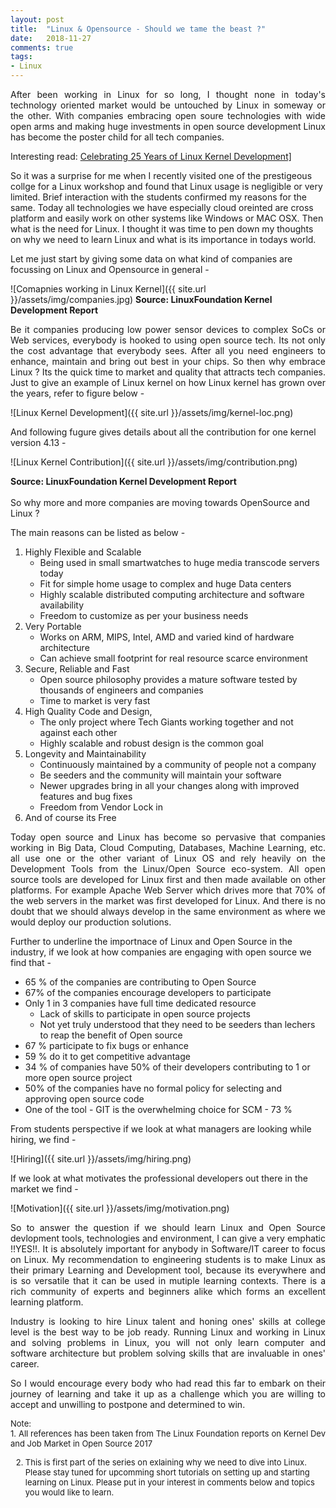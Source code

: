 ```yaml
---
layout: post
title:  "Linux & Opensource - Should we tame the beast ?"
date:   2018-11-27
comments: true
tags:
- Linux
---
```

<p style='text-align: justify;'>
After been working in Linux for so long, I thought none in today's technology oriented market would be untouched by Linux in someway or the other. With companies embracing open soure technologies with wide open arms and making huge investments in open source development Linux has become the poster child for all tech companies. 
</p>
<p>
Interesting read: <a href="https://www.toptal.com/linux/celebrating-25-years-of-linux">Celebrating 25 Years of Linux Kernel Development]</a>
</p>
<p>
So it was a surprise for me when I recently visited one of the prestigeous collge for a Linux workshop and found that Linux usage is negligible or very limited. Brief interaction with the students confirmed my reasons for the same. Today all technologies we have especially cloud oreinted are cross platform and easily work on other systems like Windows or MAC OSX. Then what is the need for Linux. I thought it was time to pen down my thoughts on why we need to learn Linux and what is its importance in todays world.

Let me just start by giving some data on what kind of companies are focussing on Linux and Opensource in general -
</p>

![Comapnies working in Linux Kernel]({{ site.url }}/assets/img/companies.jpg)
<b>Source: LinuxFoundation Kernel Development Report</b>

<p style='text-align: justify;'>
Be it companies producing low power sensor devices to complex SoCs or Web services, everybody is hooked to using open source tech. Its not only the cost advantage that everybody sees. After all you need engineers to enhance, maintain and bring out best in your chips. So then why embrace Linux ? Its the quick time to market and quality that attracts tech companies. Just to give an example of Linux kernel on how Linux kernel has grown over the years, refer to figure below - 
</p>

![Linux Kernel Development]({{ site.url }}/assets/img/kernel-loc.png)

And following fugure gives details about all the contribution for one kernel version 4.13 - 

![Linux Kernel Contribution]({{ site.url }}/assets/img/contribution.png)

<b>Source: LinuxFoundation Kernel Development Report</b><br><br>
So why more and more companies are moving towards OpenSource and Linux ? <br>

The main reasons can be listed as below - 


1. Highly Flexible and Scalable
	* Being used in small smartwatches to huge media transcode servers today
	* Fit for simple home usage to complex and huge Data centers
	* Highly scalable distributed computing architecture and software availability
	* Freedom to customize as per your business needs
2. Very Portable
	* Works on ARM, MIPS, Intel, AMD and varied kind of hardware architecture
	* Can achieve small footprint for real resource scarce environment
3. Secure, Reliable and Fast
	* Open source philosophy provides a mature software tested by thousands of engineers and companies
	* Time to market is very fast
4. High Quality Code and Design,
	* The only project where Tech Giants working together and not against each other
	* Highly scalable and robust design is the common goal
5. Longevity and Maintainability
	* Continuously maintained by a community of people not a company
	* Be seeders and the community will maintain your software
	* Newer upgrades bring in all your changes along with improved features and bug fixes
	* Freedom from Vendor Lock in
6. And of course its Free

<p style='text-align: justify;'>
Today open source and Linux has become so pervasive that companies working in Big Data, Cloud Computing, Databases, Machine Learning, etc. all  use one or the other variant of Linux OS and rely heavily on the Development Tools from the Linux/Open Source eco-system. All open source tools are developed for Linux first and then made available on other platforms. For example Apache Web Server which drives more that 70% of the web servers in the market was first developed for Linux. And there is no doubt that we should always develop in the same environment as where we would deploy our production solutions.

Further to underline the importnace of Linux and Open Source in the industry, if we look at how companies are engaging with open source we find that - 
</p>

* 65 % of the companies are contributing to Open Source
* 67% of the companies encourage developers to participate
* Only 1 in 3 companies have full time dedicated resource
	* Lack of skills to participate in open source projects
	* Not yet truly understood that they need to be seeders than lechers to reap the benefit of Open source
* 67 % participate to fix bugs or enhance
* 59 % do it to get competitive advantage
* 34 % of companies have 50% of their developers contributing to 1 or more open source project
* 50% of the companies have no formal policy for selecting and approving open source code
* One of the tool - GIT is the overwhelming choice for SCM - 73 %

From students perspective if we look at what managers are looking while hiring, we find -

![Hiring]({{ site.url }}/assets/img/hiring.png)

If we look at what motivates the professional developers out there in the market we find -

![Motivation]({{ site.url }}/assets/img/motivation.png)

<p style='text-align: justify;'>
So to answer the question if we should learn Linux and Open Source devlopment tools, technologies and environment, I can give a very emphatic  !!YES!!. It is absolutely important for anybody in Software/IT career to focus on Linux. My recommendation to engineering students is to make Linux as their primary Learning and Development tool, because its everywhere and is so versatile that it can be used in mutiple learning contexts. There is a rich community of experts and beginners alike which forms an excellent learning platform.
</p>
<p style='text-align: justify;'>
Industry is looking to hire Linux talent and honing ones' skills at college level is the best way to be job ready. Running Linux and working in Linux and solving problems in Linux, you will not only learn computer and software architecture but problem solving skills that are invaluable in ones' career.
</p>
<p style='text-align: justify;'>
So I would encourage every body who had read this far to embark on their journey of learning and take it up as a challenge which you are willing to accept and unwilling to postpone and determined to win.
</p>

<p style='text-align: justify;'>
<font size="2">
Note: <br>
1. All references has been taken from The Linux Foundation reports on Kernel Dev and Job Market in Open Source 2017<br>

2. This is first part of the series on exlaining why we need to dive into Linux. Please stay tuned for upcomming short tutorials on setting up and starting learning on Linux. Please put in your interest in comments below and topics you would like to learn.
</font>
</p>
